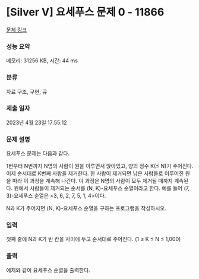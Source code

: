 # [Silver V] 요세푸스 문제 0 - 11866 

[문제 링크](https://www.acmicpc.net/problem/11866) 

### 성능 요약

메모리: 31256 KB, 시간: 44 ms

### 분류

자료 구조, 구현, 큐

### 제출 일자

2023년 4월 23일 17:55:12

### 문제 설명

<p>요세푸스 문제는 다음과 같다.</p>

<p>1번부터 N번까지 N명의 사람이 원을 이루면서 앉아있고, 양의 정수 K(≤ N)가 주어진다. 이제 순서대로 K번째 사람을 제거한다. 한 사람이 제거되면 남은 사람들로 이루어진 원을 따라 이 과정을 계속해 나간다. 이 과정은 N명의 사람이 모두 제거될 때까지 계속된다. 원에서 사람들이 제거되는 순서를 (N, K)-요세푸스 순열이라고 한다. 예를 들어 (7, 3)-요세푸스 순열은 <3, 6, 2, 7, 5, 1, 4>이다.</p>

<p>N과 K가 주어지면 (N, K)-요세푸스 순열을 구하는 프로그램을 작성하시오.</p>

### 입력 

 <p>첫째 줄에 N과 K가 빈 칸을 사이에 두고 순서대로 주어진다. (1 ≤ K ≤ N ≤ 1,000)</p>

### 출력 

 <p>예제와 같이 요세푸스 순열을 출력한다.</p>

